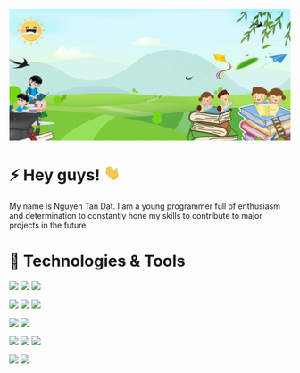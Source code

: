 [![Header](./img/background.jpg "Header")](http://cic.is-great.net/)


# ⚡ Hey guys! <img src="./img/wave.gif" width="30px">

My name is Nguyen Tan Dat. I am a young programmer full of enthusiasm and determination to constantly hone my skills to contribute to major projects in the future.

# 🚀 Technologies & Tools

![](https://img.shields.io/badge/Cloud-Google_Cloud-blue?style=flat&logo=google-cloud&labelColor=white)
![](https://img.shields.io/badge/VCS-GitHub-blue?style=flat&logo=github&logoColor=black&labelColor=white)
![](https://img.shields.io/badge/Tools-SourceTree-blue?style=flat&logo=sourcetree&logoColor=blue&labelColor=white)

![](https://img.shields.io/badge/Language-HTML-blue?style=flat&logo=html5&labelColor=white)
![](https://img.shields.io/badge/Language-CSS-blue?style=flat&logo=css3&logoColor=blue&labelColor=white)
![](https://img.shields.io/badge/Language-JavaScript-blue?style=flat&logo=javascript&labelColor=white&logoColor=goldenrod)

![](https://img.shields.io/badge/Frameworks-Express-blue?style=flat&logo=express&labelColor=white&logoColor=goldenrod)
![](https://img.shields.io/badge/Frameworks-Angular-blue?style=flat&logo=angular&labelColor=white&logoColor=red)

![](https://img.shields.io/badge/Language-PHP-blue?style=flat&logo=php&labelColor=white)
![](https://img.shields.io/badge/Framework-Laravel-blue?style=flat&logo=laravel&labelColor=white)
![](https://img.shields.io/badge/CMS-Wordpress-blue?style=flat&logo=wordpress&labelColor=white&logoColor=black)

![](https://img.shields.io/badge/Language-Java-blue.svg?style=flat&logo=openJDK&labelColor=white&logoColor=orange)
![](https://img.shields.io/badge/Framework-Java_Spring-blue?style=flat&logo=spring&labelColor=white)
